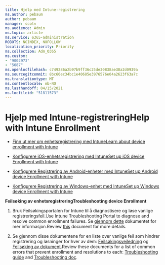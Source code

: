 ```yaml
---
title: Hjelp med Intune-registrering
ms.author: pebaum
author: pebaum
manager: scotv
ms.audience: Admin
ms.topic: article
ms.service: o365-administration
ROBOTS: NOINDEX, NOFOLLOW
localization_priority: Priority
ms.collection: Adm_O365
ms.custom:
- "9002973"
- "5687"
ms.openlocfilehash: c749286a2b97b9ff36c25de30838ae38a2d0939a
ms.sourcegitcommit: 8bc60ec34bc1e40685e3976576e04a2623f63a7c
ms.translationtype: MT
ms.contentlocale: nb-NO
ms.lasthandoff: 04/15/2021
ms.locfileid: "51811573"
---
```

# <a name="help-with-intune-enrollment"></a><span data-ttu-id="91190-102">Hjelp med Intune-registrering</span><span class="sxs-lookup"><span data-stu-id="91190-102">Help with Intune Enrollment</span></span>


- [<span data-ttu-id="91190-103">Finn ut mer om enhetsregistrering med Intune</span><span class="sxs-lookup"><span data-stu-id="91190-103">Learn about device enrollment with Intune</span></span>](https://docs.microsoft.com/intune/device-enrollment)

- [<span data-ttu-id="91190-104">Konfigurere iOS-enhetsregistrering med Intune</span><span class="sxs-lookup"><span data-stu-id="91190-104">Set up iOS device Enrollment with Intune</span></span>](https://docs.microsoft.com/intune/ios-enroll)

- [<span data-ttu-id="91190-105">Konfigurere Registrering av Android-enheter med Intune</span><span class="sxs-lookup"><span data-stu-id="91190-105">Set up Android device Enrollment with Intune</span></span>](https://docs.microsoft.com/intune/android-enroll)

- [<span data-ttu-id="91190-106">Konfigurere Registrering av Windows-enhet med Intune</span><span class="sxs-lookup"><span data-stu-id="91190-106">Set up Windows device Enrollment with Intune</span></span>](https://docs.microsoft.com/intune/windows-enroll)

<span data-ttu-id="91190-107">**Feilsøking av enhetsregistrering**</span><span class="sxs-lookup"><span data-stu-id="91190-107">**Troubleshooting device Enrollment**</span></span>

1. <span data-ttu-id="91190-108">Bruk Feilsøkingsportalen for Intune til å diagnostisere og løse vanlige registreringsfeil.</span><span class="sxs-lookup"><span data-stu-id="91190-108">Use Intune Troubleshooting Portal to diagnose and resolve common enrollment failures.</span></span> <span data-ttu-id="91190-109">Se [gjennom dette](https://docs.microsoft.com/intune/help-desk-operators) dokumentet for mer informasjon.</span><span class="sxs-lookup"><span data-stu-id="91190-109">Review [this](https://docs.microsoft.com/intune/help-desk-operators) document for more details.</span></span>

2. <span data-ttu-id="91190-110">Se gjennom disse dokumentene for en liste over vanlige feil som hindrer registrering og løsninger for hver av dem: [Feilsøkingsveiledning](https://support.microsoft.com/help/4469913/troubleshooting-windows-device-enrollment-problems-in-microsoft-intune) og [Feilsøking av dokument](https://docs.microsoft.com/intune/troubleshoot-device-enrollment-in-intune).</span><span class="sxs-lookup"><span data-stu-id="91190-110">Review these documents for a list of common errors that prevent enrollment and resolutions to each: [Troubleshooting guide](https://support.microsoft.com/help/4469913/troubleshooting-windows-device-enrollment-problems-in-microsoft-intune) and [Troubleshooting doc](https://docs.microsoft.com/intune/troubleshoot-device-enrollment-in-intune).</span></span>